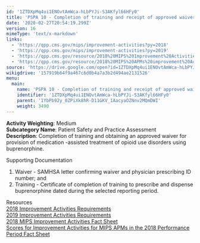 ```yaml
---
id: '1ZTDXpMq4ui1ENOvtAmWca-hLbPYJi-S3AKfyl66HFy0'
title: 'PSPA 10 - Completion of training and receipt of approved waiver for provision opioid medication-assisted treatments'
date: '2020-02-27T20:54:19.299Z'
version: 16
mimeType: 'text/x-markdown'
links:
  - 'https://qpp.cms.gov/mips/improvement-activities?py=2018'
  - 'https://qpp.cms.gov/mips/improvement-activities?py=2019'
  - 'https://qpp.cms.gov/resource/2018%20MIPS%20Improvement%20Activities%20Fact%20Sheet'
  - 'https://qpp.cms.gov/resource/2018%20MIPS%20APMs%20improvement%20Activities%20scores%20fact%20sheet'
source: 'https://drive.google.com/open?id=1ZTDXpMq4ui1ENOvtAmWca-hLbPYJi-S3AKfyl66HFy0'
wikigdrive: '157919b64f9a467c6d0b4a7a3b2d494ae2131526'
menu:
  main:
    name: 'PSPA 10 - Completion of training and receipt of approved waiver for provision opioid medication-assisted treatments'
    identifier: '1ZTDXpMq4ui1ENOvtAmWca-hLbPYJi-S3AKfyl66HFy0'
    parent: '1YbPb92y_0ZPiXk8hR-D11GKV_1AacyaOZNnv2MQmDWI'
    weight: 3490
---
```





**Activity Weighting**: Medium  
**Subcategory Name**: Patient Safety and Practice Assessment  
**Description**: Completion of training and obtaining an approved waiver for provision of medication -assisted treatment of opioid use disorders using buprenorphine.




Supporting Documentation
1. Waiver - SAMHSA letter confirming waiver and physician prescribing ID number; and 
2. Training - Certificate of completion of training to prescribe and dispense buprenorphine dated during the selected reporting period.




Resources  
[2018 Improvement Activities Requirements](https://qpp.cms.gov/mips/improvement-activities?py=2018)  
[2019 Improvement Activities Requirements](https://qpp.cms.gov/mips/improvement-activities?py=2019)  
[2018 MIPS Improvement Activities Fact Sheet](https://qpp.cms.gov/resource/2018%20MIPS%20Improvement%20Activities%20Fact%20Sheet)  
[Scores for Improvement Activities for MIPS APMs in the 2018 Performance Period Fact Sheet](https://qpp.cms.gov/resource/2018%20MIPS%20APMs%20improvement%20Activities%20scores%20fact%20sheet)

